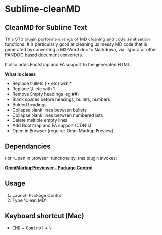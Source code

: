 
# Sublime-cleanMD

## CleanMD for Sublime Text

This ST3 plugin performs a range of MD cleaning and code sanitisation functions.   It is particularly good at cleaning up messy MD code that is generated by converting a MS-Word doc to Markdown, via Typora or other PANDOC based document converters.

It also adds Bootstrap and FA support to the generated HTML.

**What is cleans**

* Replace bullets (·• etc) with \*
* Replace \\1. etc with 1.
* Remove Empty headings (eg ##)
* Blank spaces before headings, bullets, numbers
* Bolded headings
* Collapse blank lines between bullets
* Collapse blank lines between numbered lists
* Delete multiple empty lines
* Add Bootstrap and FA support (CDN's)
* Open in Browser (requires Omni Markup Preview)

## Dependancies

For 'Open in Browser' functionality, this plugin invokes:

<p><strong><a href="https://packagecontrol.io/packages/OmniMarkupPreviewer" target="_blank">OmniMarkupPreviewer - Package Control</a></strong></p>


## Usage

1. Launch Package Control
2. Type 'Clean MD'

## Keyboard shortcut (Mac)

* <kbd>CMD</kbd> + <kbd>Control</kbd> + <kbd>\\</kbd>


